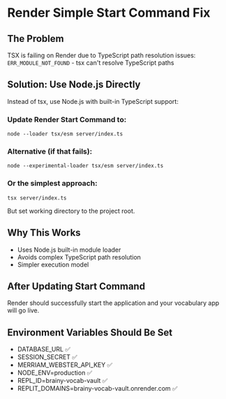 # Render Simple Start Command Fix

## The Problem
TSX is failing on Render due to TypeScript path resolution issues:
`ERR_MODULE_NOT_FOUND` - tsx can't resolve TypeScript paths

## Solution: Use Node.js Directly
Instead of tsx, use Node.js with built-in TypeScript support:

### Update Render Start Command to:
```
node --loader tsx/esm server/index.ts
```

### Alternative (if that fails):
```
node --experimental-loader tsx/esm server/index.ts
```

### Or the simplest approach:
```
tsx server/index.ts
```
But set working directory to the project root.

## Why This Works
- Uses Node.js built-in module loader
- Avoids complex TypeScript path resolution
- Simpler execution model

## After Updating Start Command
Render should successfully start the application and your vocabulary app will go live.

## Environment Variables Should Be Set
- DATABASE_URL ✅
- SESSION_SECRET ✅
- MERRIAM_WEBSTER_API_KEY ✅
- NODE_ENV=production ✅
- REPL_ID=brainy-vocab-vault ✅
- REPLIT_DOMAINS=brainy-vocab-vault.onrender.com ✅